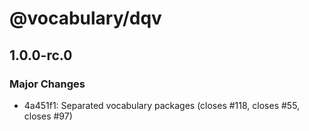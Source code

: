 # @vocabulary/dqv

## 1.0.0-rc.0

### Major Changes

- 4a451f1: Separated vocabulary packages (closes #118, closes #55, closes #97)
